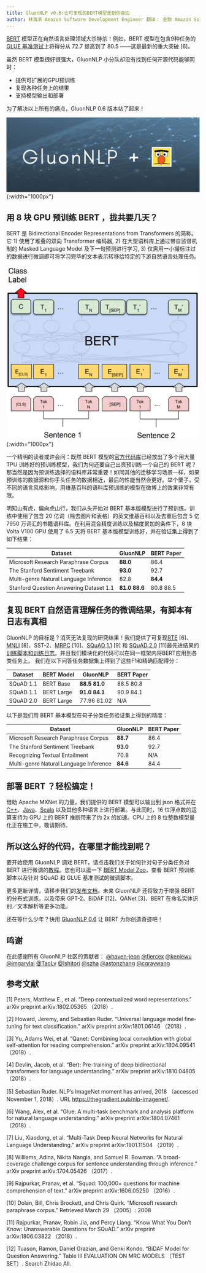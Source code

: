 ```yaml
---
title: GluonNLP v0.6:让可复现的BERT模型走到你身边
author: 林海滨 Amazon Software Development Engineer 翻译： 金颢 Amazon Software Development Engineer
---
```


[BERT](https://arxiv.org/abs/1810.04805) 模型正在自然语言处理领域大杀特杀！例如，BERT 模型在包含9种任务的 [GLUE 基准测试](https://gluebenchmark.com/leaderboard)上将得分从 72.7 提高到了 80.5 ——这是最新的重大突破 [6]。

虽然 BERT 模型很好很强大，GluonNLP 小分队却没有找到任何开源代码能够同时：
- 提供可扩展的GPU预训练
- 复现各种任务上的结果
- 支持模型输出和部署

为了解决以上所有的痛点，GluonNLP 0.6 版本站了起来！

![](../img/gluon-nlp-bert.png){:width="1000px"}

## 用 8 块 GPU 预训练 BERT ，拢共要几天？

BERT 是 Bidirectional Encoder Representations from Transformers 的简称。它 1) 使用了堆叠的双向 Transformer 编码器, 2) 在大型语料库上通过带自监督机制的 Masked Language Model 及下一句预测进行学习, 3) 仅需用一小撮标注过的数据进行微调即可将学习完毕的文本表示转移给特定的下游自然语言处理任务。

![](../img/bert.png){:width="1000px"}

一个精明的读者或许会问：既然 BERT 模型的[官方代码库](https://github.com/google-research/bert/)已经放出了多个用大量 TPU 训练好的预训练模型，我们为何还要自己出资预训练一个自己的 BERT 呢？那当然是因为预训练选择的语料库非常重要！如同其他的迁移学习场景一样，如果预训练的数据源和你手头任务的数据相近，最后的性能当然会更好。举个栗子，受不同的语言风格影响，用维基百科的语料库预训练的模型在微博上的效果非常有限。

明知山有虎，偏向虎山行，我们从头开始对 BERT 基本版模型进行了预训练。训练中使用了包含 20 亿词（除去图片和表格）的英文维基百科以及去重后包含 5 亿 7950 万词汇的书籍语料库。在利用混合精度训练以及梯度累加的条件下，8 块 Volta V100 GPU 使用了 6.5 天将 BERT 基本版模型训练好，并在验证集上得到了如下结果：

| Dataset                                 | GluonNLP     |  BERT Paper  |
|-----------------------------------------|--------------|--------------|
| Microsoft Research Paraphrase Corpus    | **88.0**     |  86.4        |
| The Stanford Sentiment Treebank         | **93.0**     |  92.7        |
| Multi-genre Natural Language Inference  | 82.8         |  **84.4**    |
| Stanford Question Answering Dataset 1.1 | **81.0 88.6**|  80.8 88.5   |

## 复现 BERT 自然语言理解任务的微调结果，有脚本有日志有真相

GluonNLP 的目标是？消灭无法复现的研究结果！我们提供了可复现[RTE](https://arxiv.org/abs/1804.07461) [6]、[MNLI](http://aclweb.org/anthology/N18-1101) [8]、SST-2、[MRPC](https://www.microsoft.com/en-us/download/details.aspx?id=52398) [10]、[SQuAD 1.1](https://rajpurkar.github.io/SQuAD-explorer/explore/1.1/dev/) [9] 和 [SQuAD 2.0](https://rajpurkar.github.io/SQuAD-explorer/explore/v2.0/dev/) [11]最先进结果的[训练脚本和训练日志](http://gluon-nlp.mxnet.io/model_zoo/bert/index.html#bert-for-sentence-classification-on-glue-tasks)。并且我们模块化的代码可以在同一框架内将BERT应用到各类任务上。
我们在以下问答任务数据集上得到了这些F1和精确匹配得分：

| Dataset   | BERT Model | GluonNLP       |  BERT Paper  |
|-----------|------------|----------------|--------------|
| SQuAD 1.1 | BERT Base  | **88.5 81.0**  | 88.5 80.8    |
| SQuAD 1.1 | BERT Large | **91.0 84.1**  | 90.9 84.1    |
| SQuAD 2.0 | BERT Large | 77.96 81.02    | N/A          |

以下是我们用 BERT 基本模型在句子分类任务验证集上得到的精度：

| Dataset                                | GluonNLP | BERT Paper |
|----------------------------------------|----------|------------|
| Microsoft Research Paraphrase Corpus   | **88.7** |    86.4    |
| The Stanford Sentiment Treebank        | **93.0** |    92.7    |
| Recognizing Textual Entailment         | 70.8     |    N/A     |
| Multi-genre Natural Language Inference | **84.6** |    84.4    |

## 部署 BERT ？轻松搞定！
借助 Apache MXNet 的力量，我们提供的 BERT 模型可以输出到 json 格式并在 [C++](https://github.com/apache/incubator-mxnet/tree/master/cpp-package/example/inference)、[Java](https://medium.com/apache-mxnet/introducing-java-apis-for-deep-learning-inference-with-apache-mxnet-8406a698fa5a)、[Scala](https://medium.com/apache-mxnet/image-classification-with-mxnet-scala-inference-api-8ab6ce1bbccf) 以及其他多种语言上进行部署。与此同时，16 位浮点数的运算支持为 GPU 上的 BERT 推断带来了约 2x 的加速。CPU 上的 8 位整数模型量化正在施工中，敬请期待。

## 所以这么好的代码，在哪里才能找到呢？
要开始使用 GluonNLP 调戏 BERT，请点击我们关于如何针对句子分类任务对 BERT 进行微调的[教程](https://gluon-nlp.mxnet.io/examples/sentence_embedding/bert.html)。您也可以逛一下 [BERT Model Zoo](https://gluon-nlp.mxnet.io/model_zoo/bert/index.html)，查看 BERT 预训练脚本以及针对 SQuAD 和 GLUE 基准测试的微调脚本。

更多更新详情，请移步我们的[发布文档](https://github.com/dmlc/gluon-nlp/releases)。未来 GluonNLP 还将致力于增强 BERT 的分布式训练，以及带来 GPT-2、BiDAF [12]、QANet [3]、BERT 在命名实体识别／文本解析等更多功能。

还在等什么少年？快用 [GluonNLP 0.6](http://gluon-nlp.mxnet.io/) 让 BERT 为你创造奇迹吧！

## 鸣谢
在此感谢所有 GluonNLP 社区的贡献者： [@haven-jeon](https://github.com/haven-jeon) [@fiercex](https://github.com/fiercex) [@kenjewu](https://github.com/kenjewu) [@imgarylai](https://github.com/imgarylai) [@TaoLv](https://github.com/TaoLv) [@Ishitori](https://github.com/Ishitori) [@szha](https://github.com/szha) [@astonzhang](https://github.com/astonzhang) [@cgraywang](https://github.com/cgraywang)

## 参考文献
[1] Peters, Matthew E., et al. “Deep contextualized word representations.” arXiv preprint arXiv:1802.05365 （2018）.

[2] Howard, Jeremy, and Sebastian Ruder. “Universal language model fine-tuning for text classification.” arXiv preprint arXiv:1801.06146 （2018）.

[3] Yu, Adams Wei, et al. “Qanet: Combining local convolution with global self-attention for reading comprehension.” arXiv preprint arXiv:1804.09541 （2018）.

[4] Devlin, Jacob, et al. “Bert: Pre-training of deep bidirectional transformers for language understanding.” arXiv preprint arXiv:1810.04805 （2018）.

[5] Sebastian Ruder. NLP’s ImageNet moment has arrived, 2018 （accessed November 1, 2018）. URL https://thegradient.pub/nlp-imagenet/.

[6] Wang, Alex, et al. “Glue: A multi-task benchmark and analysis platform for natural language understanding.” arXiv preprint arXiv:1804.07461 （2018）.

[7] Liu, Xiaodong, et al. “Multi-Task Deep Neural Networks for Natural Language Understanding.” arXiv preprint arXiv:1901.11504 （2019）.

[8] Williams, Adina, Nikita Nangia, and Samuel R. Bowman. “A broad-coverage challenge corpus for sentence understanding through inference.” arXiv preprint arXiv:1704.05426 （2017）.

[9] Rajpurkar, Pranav, et al. “Squad: 100,000+ questions for machine comprehension of text.” arXiv preprint arXiv:1606.05250 （2016）.

[10] Dolan, Bill, Chris Brockett, and Chris Quirk. “Microsoft research paraphrase corpus.” Retrieved March 29 （2005）: 2008

[11] Rajpurkar, Pranav, Robin Jia, and Percy Liang. “Know What You Don’t Know: Unanswerable Questions for SQuAD.” arXiv preprint arXiv:1806.03822 （2018）.

[12] Tuason, Ramon, Daniel Grazian, and Genki Kondo. “BiDAF Model for Question Answering.” Table III EVALUATION ON MRC MODELS （TEST SET）. Search Zhidao All.
